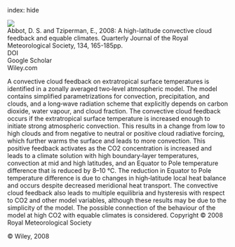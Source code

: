index: hide

<div class="Citation">
    <div class="Citation-thumb CitationThumb-linked"  data-href="https://doi.org/10.1002/qj.211">
      <img src="https://static.claimspace.cloud/climate-study-static/refs/thumbs/5/Abbot_and_Tziperman_2008-thumb.png" />
    </div>

  <div class="Citation-body">
    <div class="Citation-text">Abbot, D. S. and Tziperman, E., 2008: A high-latitude convective cloud feedback and equable climates. <span class="Article-journal">Quarterly Journal of the Royal Meteorological Society, </span><span class="Article-volume">134, </span>165-185pp.</div>
    <div class="Citation-links">
      <div class="CitationLink" data-href="https://doi.org/10.1002/qj.211">
        <div class="CitationLink-icon CitationLink-Doi"></div>
        <div class="CitationLink-text">DOI</div>
      </div>
      <div class="CitationLink" data-href="https://scholar.google.com/scholar?q=10.1002/qj.211">
        <div class="CitationLink-icon CitationLink-Scholar"></div>
        <div class="CitationLink-text">Google Scholar</div>
      </div>
      <div class="CitationLink" data-href="http://onlinelibrary.wiley.com/doi/10.1002/qj.211/abstract">
        <div class="CitationLink-icon CitationLink-Publisher"></div>
        <div class="CitationLink-text">Wiley.com</div>
      </div>
    </div>
  </div>
</div>

A convective cloud feedback on extratropical surface temperatures is identified in a zonally averaged two‐level atmospheric model. The model contains simplified parametrizations for convection, precipitation, and clouds, and a long‐wave radiation scheme that explicitly depends on carbon dioxide, water vapour, and cloud fraction. The convective cloud feedback occurs if the extratropical surface temperature is increased enough to initiate strong atmospheric convection. This results in a change from low to high clouds and from negative to neutral or positive cloud radiative forcing, which further warms the surface and leads to more convection. This positive feedback activates as the CO2 concentration is increased and leads to a climate solution with high boundary‐layer temperatures, convection at mid and high latitudes, and an Equator to Pole temperature difference that is reduced by 8–10 °C. The reduction in Equator to Pole temperature difference is due to changes in high‐latitude local heat balance and occurs despite decreased meridional heat transport. The convective cloud feedback also leads to multiple equilibria and hysteresis with respect to CO2 and other model variables, although these results may be due to the simplicity of the model. The possible connection of the behaviour of the model at high CO2 with equable climates is considered. Copyright © 2008 Royal Meteorological Society

<div class="Citation-copy">
&copy; Wiley, 2008
</div>